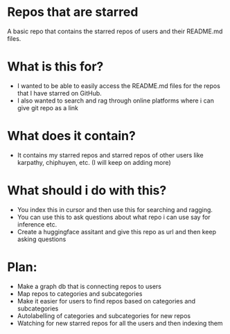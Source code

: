 # Repos that are starred
A basic repo that contains the starred repos of users and their README.md files.

# What is this for?
- I wanted to be able to easily access the README.md files for the repos that I have starred on GitHub.
- I also wanted to search and rag through online platforms where i can give git repo as a link

# What does it contain?
- It contains my starred repos and starred repos of other users like karpathy, chiphuyen, etc. (I will keep on adding more)

# What should i do with this?
- You index this in cursor and then use this for searching and ragging.
- You can use this to ask questions about what repo i can use say for inference etc.
- Create a huggingface assitant and give this repo as url and then keep asking questions

# Plan:
- Make a graph db that is connecting repos to users 
- Map repos to categories and subcategories
- Make it easier for users to find repos based on categories and subcategories
- Autolabelling of categories and subcategories for new repos
- Watching for new starred repos for all the users and then indexing them

